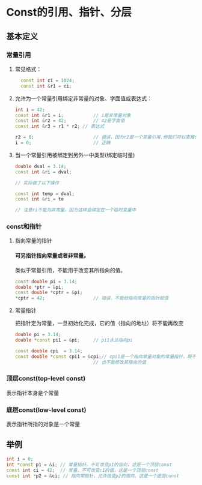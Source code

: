 # Const的引用、指针、分层

## 基本定义

### 常量引用

1. 常见格式：

    ```c++
      const int ci = 1024;
      const int &r1 = ci;
    ```

2. 允许为一个常量引用绑定非常量的对象、字面值或表达式：

   ```c++
   int i = 42;
   const int &r1 = i;			// i是非常量对象
   const int &r2 = 42;			// 42是字面值
   const int &r3 = r1 * r2;	// 表达式
   
   r2 = 0;						// 错误，因为r2是一个常量引用,但我们可以直接修改i达到目的
   i = 0;						// 正确
   ```

3. 当一个常量引用被绑定到另外一中类型(绑定临时量)

   ```c++
   double dval = 3.14;
   const int &ri = dval;
   
   // 实际做了以下操作
   
   const int temp = dval;
   const int &ri = te
   
   // 注意ri不能为非常量，因为这样会绑定在一个临时变量中
   ```

### const和指针

1. 指向常量的指针

   #### 可另指针指向常量或者非常量。

   类似于常量引用，不能用于改变其所指向的值。

   ```c++
   const double pi = 3.14;
   double *ptr = &pi;
   const double *cptr = &pi;
   *cptr = 42;					// 错误，不能给指向常量的指针赋值
   ```

2. 常量指针

   把指针定为常量，一旦初始化完成，它的值（指向的地址）将不能再改变

   ```c++
   double pi = 3.14;
   double *const pi1 = &pi;		// pi1永远指向pi
   
   const double cpi  = 3.14;
   const double *const cpi1 = &cpi;// cpi1是一个指向常量对象的常量指针，既不能修改指向，
   								// 也不能修改其指向的值
   ```


### 顶层const(top-level const)

表示指针本身是个常量

### 底层const(low-level const)

表示指针所指的对象是一个常量

## 举例

```c++
int i = 0;
int *const p1 = &i;	// 常量指针，不可改变p1的指向，这是一个顶层const
const int ci = 42;	// 常量，不可改变c1的值，这是一个顶层const
const int *p2 = &ci; // 指向常指针，允许改变p2的指向，这是一个底层const
```

